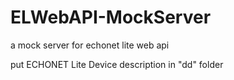 # ELWebAPI-MockServer
a mock server for echonet lite web api

put ECHONET Lite Device description in "dd" folder